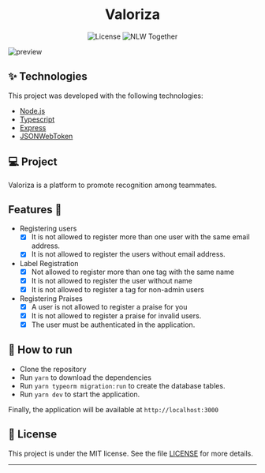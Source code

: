 <h1 align="center">Valoriza</h1>

<p align="center">
  <img alt="License" src="https://img.shields.io/static/v1?label=license&message=MIT&color=8257E5&labelColor=000000">

  <img src="https://img.shields.io/static/v1?label=NLW&message=Together&color=8257E5&labelColor=000000" alt="NLW Together" />
</p>

![preview](https://user-images.githubusercontent.com/83431609/123527877-8bf03080-d6b9-11eb-9fa8-0a51050d957c.png)


## ✨ Technologies

This project was developed with the following technologies:

- [Node.js](https://nodejs.org/en/)
- [Typescript](https://www.typescriptlang.org/)
- [Express](https://expressjs.com/pt-br/)
- [JSONWebToken](https://github.com/auth0/node-jsonwebtoken#readme)

## 💻 Project

Valoriza is a platform to promote recognition among teammates.

## Features 📌

- Registering users 
    - [x] It is not allowed to register more than one user with the same email address.
    - [x] It is not allowed to register the users without email address.

- Label Registration
    - [x] Not allowed to register more than one tag with the same name
    - [x] It is not allowed to register the user without name
    - [x] It is not allowed to register a tag for non-admin users

- Registering Praises
    - [x] A user is not allowed to register a praise for you
    - [x] It is not allowed to register a praise for invalid users.
    - [x] The user must be authenticated in the application.

## 🚀 How to run

- Clone the repository
- Run `yarn` to download the dependencies
- Run `yarn typeorm migration:run` to create the database tables.
- Run `yarn dev` to start the application.

Finally, the application will be available at `http://localhost:3000`

## 📄 License

This project is under the MIT license. See the file [LICENSE](LICENSE.md) for more details.

---
